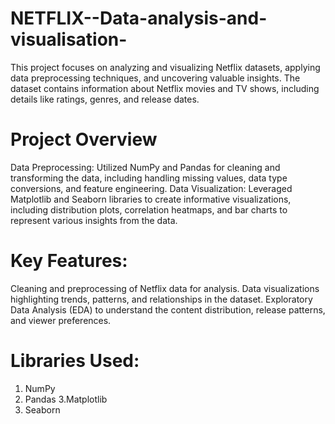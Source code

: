 # NETFLIX--Data-analysis-and-visualisation-

This project focuses on analyzing and visualizing Netflix datasets, applying data preprocessing techniques, and uncovering valuable insights. The dataset contains information about Netflix movies and TV shows, including details like ratings, genres, and release dates.

# Project Overview
Data Preprocessing: Utilized NumPy and Pandas for cleaning and transforming the data, including handling missing values, data type conversions, and feature engineering.
Data Visualization: Leveraged Matplotlib and Seaborn libraries to create informative visualizations, including distribution plots, correlation heatmaps, and bar charts to represent various insights from the data.
# Key Features:
Cleaning and preprocessing of Netflix data for analysis.
Data visualizations highlighting trends, patterns, and relationships in the dataset.
Exploratory Data Analysis (EDA) to understand the content distribution, release patterns, and viewer preferences.
# Libraries Used:
1. NumPy
2. Pandas
3.Matplotlib
4. Seaborn
